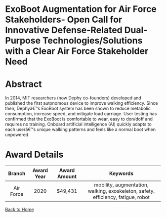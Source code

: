 
ExoBoot Augmentation for Air Force Stakeholders- Open Call for Innovative Defense-Related Dual-Purpose Technologies/Solutions with a Clear Air Force Stakeholder Need
=====================================================================================================================================================================

# Abstract


In 2014, MIT researchers (now Dephy co-founders) developed and published the first autonomous device to improve walking efficiency. Since then, Dephyâ€™s ExoBoot system has been shown to reduce metabolic consumption, increase speed, and mitigate load carriage. User testing has confirmed that the ExoBoot is comfortable to wear, easy to don/doff and requires no training. Onboard artificial intelligence (AI) quickly adapts to each userâ€™s unique walking patterns and feels like a normal boot when unpowered.  

# Award Details

|Branch|Award Year|Award Amount|Keywords|
| :---: | :---: | :---: | :---: |
|Air Force|2020|$49,431|mobility, augmentation, walking, exoskeleton, safety, efficiency, fatigue, robot|
  
  


[Back to Home](https://github.com/chrischow/dod_sbir_awards#1647)